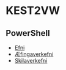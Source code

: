 # KEST2VW

## PowerShell
- [Efni](./UmPowerShell.md)
- [Æfingaverkefni](./Aefingaverkefni.md)
- [Skilaverkefni](./verkefni4.md)
